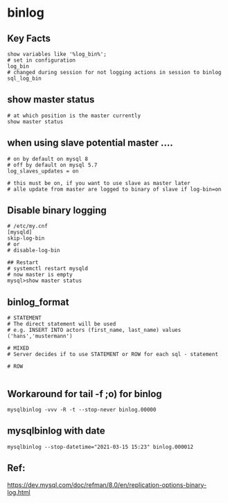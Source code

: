 # binlog 

## Key Facts 

```
show variables like '%log_bin%';
# set in configuration 
log_bin 
# changed during session for not logging actions in session to binlog 
sql_log_bin 
```

## show master status 

```
# at which position is the master currently 
show master status 
```

## when using slave potential master .... 

```
# on by default on mysql 8 
# off by default on mysql 5.7 
log_slaves_updates = on 

# this must be on, if you want to use slave as master later
# alle update from master are logged to binary of slave if log-bin=on 
```

## Disable binary logging 

```
# /etc/my.cnf 
[mysqld]
skip-log-bin 
# or
# disable-log-bin 

## Restart
# systemctl restart mysqld 
# now master is empty
mysql>show master status 

```

## binlog_format 

```
# STATEMENT 
# The direct statement will be used 
# e.g. INSERT INTO actors (first_name, last_name) values ('hans','mustermann')

# MIXED
# Server decides if to use STATEMENT or ROW for each sql - statement 

# ROW 


```

## Workaround for tail -f ;o) for binlog 

```
mysqlbinlog -vvv -R -t --stop-never binlog.00000

```

## mysqlbinlog with date 
```
mysqlbinlog --stop-datetime="2021-03-15 15:23" binlog.000012
```


## Ref: 

https://dev.mysql.com/doc/refman/8.0/en/replication-options-binary-log.html

